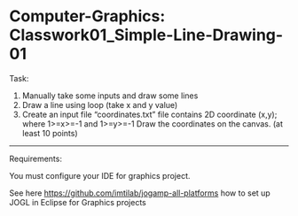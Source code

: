 # Computer-Graphics: Classwork01_Simple-Line-Drawing-01

Task:

1. Manually take some inputs and draw some lines
2. Draw a line using loop (take x and y value)
3. Create an input file “coordinates.txt”
    file contains 2D coordinate (x,y); where 1>=x>=-1 and 1>=y>=-1
    Draw the coordinates on the canvas. (at least 10 points)

----------------------------
Requirements: 

You must configure your IDE for graphics project.

See here https://github.com/imtilab/jogamp-all-platforms how to set up JOGL in Eclipse for Graphics projects
